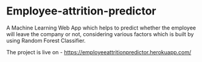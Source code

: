 # Employee-attrition-predictor
A Machine Learning Web App which helps to predict whether the employee will leave the company or not, considering various factors which is built by using Random Forest Classifier.

The project is live on - https://employeeattritionpredictor.herokuapp.com/
